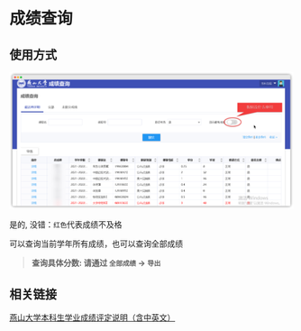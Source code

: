 <!-- 
    author: ercao (vip@ercao.cn) 
-->

# 成绩查询

## 使用方式

![成绩查询](assets/images/d191ccfc396600dc357a87cbbc677a2333a2fd843920b0753c1d54253b55ab53-20220207153345.png)

是的, 没错：`红色`代表成绩不及格

可以查询当前学年所有成绩，也可以查询全部成绩

> **查询具体分数: 请通过 `全部成绩` -> `导出`**

## 相关链接

[燕山大学本科生学业成绩评定说明（含中英文）](https://jwc.ysu.edu.cn/info/1024/2156.htm)

